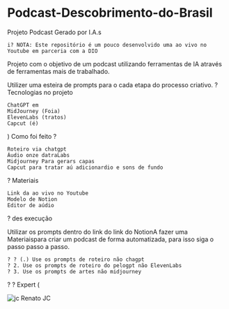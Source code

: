 # Podcast-Descobrimento-do-Brasil

Projeto Podcast Gerado por I.A.s

    i? NOTA: Este repositório é um pouco desenvolvido uma ao vivo no Youtube em parceria com a DIO

Projeto com o objetivo de um podcast utilizando ferramentas de IA através de ferramentas mais de trabalhado.

Utilizer uma esteira de prompts para o cada etapa do processo criativo.
? Tecnologias no projeto

    ChatGPT em
    MidJourney (Foia)
    ElevenLabs (tratos)
    Capcut (é)

) Como foi feito ?

    Roteiro via chatgpt
    Áudio onze datraLabs
    Midjourney Para gerars capas
    Capcut para tratar aú adicionardio e sons de fundo

? Materiais

    Link da ao vivo no Youtube
    Modelo de Notion
    Editor de aúdio

? des execução

Utilizar os prompts dentro do link do link do NotionA fazer uma Materiaispara criar um podcast de forma automatizada, para isso siga o passo passo a passo.

    ? ? (.) Use os prompts de roteiro não chagpt
    ? 2. Use os prompts de roteiro do pelogpt não ElevenLabs
    ? 3. Use os prompts de artes não midjourney


? ? Expert (

![jc](https://github.com/user-attachments/assets/8a0800f1-74c8-47e6-ac2f-7575c0866234) Renato JC 

